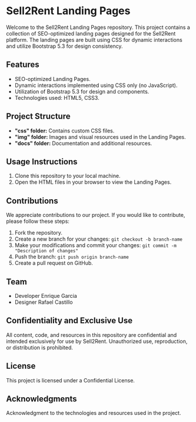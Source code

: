 # Sell2Rent Landing Pages

Welcome to the Sell2Rent Landing Pages repository. This project contains a collection of SEO-optimized landing pages designed for the Sell2Rent platform. The landing pages are built using CSS for dynamic interactions and utilize Bootstrap 5.3 for design consistency.

## Features

- SEO-optimized Landing Pages.
- Dynamic interactions implemented using CSS only (no JavaScript).
- Utilization of Bootstrap 5.3 for design and components.
- Technologies used: HTML5, CSS3.

## Project Structure

- **"css" folder:** Contains custom CSS files.
- **"img" folder:** Images and visual resources used in the Landing Pages.
- **"docs" folder:** Documentation and additional resources.

## Usage Instructions

1. Clone this repository to your local machine.
2. Open the HTML files in your browser to view the Landing Pages.

## Contributions

We appreciate contributions to our project. If you would like to contribute, please follow these steps:

1. Fork the repository.
2. Create a new branch for your changes: `git checkout -b branch-name`
3. Make your modifications and commit your changes: `git commit -m "Description of changes"`
4. Push the branch: `git push origin branch-name`
5. Create a pull request on GitHub.

## Team

- Developer Enrique Garcia
- Designer Rafael Castillo

## Confidentiality and Exclusive Use

All content, code, and resources in this repository are confidential and intended exclusively for use by Sell2Rent. Unauthorized use, reproduction, or distribution is prohibited.

## License

This project is licensed under a Confidential License.

## Acknowledgments

Acknowledgment to the technologies and resources used in the project.
